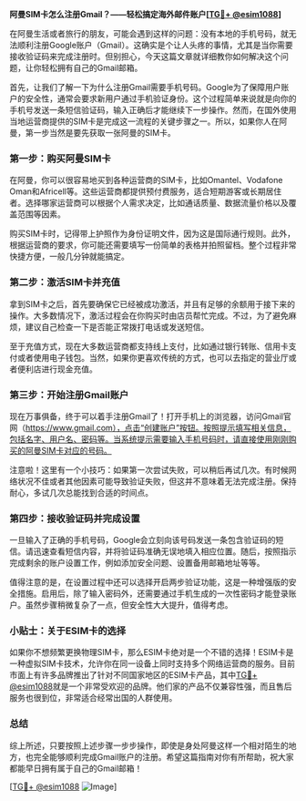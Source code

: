 **阿曼SIM卡怎么注册Gmail？——轻松搞定海外邮件账户[[TG💪+ @esim1088](https://t.me/s/esim1088)]**

在阿曼生活或者旅行的朋友，可能会遇到这样的问题：没有本地的手机号码，就无法顺利注册Google账户（Gmail）。这确实是个让人头疼的事情，尤其是当你需要接收验证码来完成注册时。但别担心，今天这篇文章就详细教你如何解决这个问题，让你轻松拥有自己的Gmail邮箱。

首先，让我们了解一下为什么注册Gmail需要手机号码。Google为了保障用户账户的安全性，通常会要求新用户通过手机验证身份。这个过程简单来说就是向你的手机号发送一条短信验证码，输入正确后才能继续下一步操作。然而，在国外使用当地运营商提供的SIM卡是完成这一流程的关键步骤之一。所以，如果你人在阿曼，第一步当然是要先获取一张阿曼的SIM卡。

### 第一步：购买阿曼SIM卡

在阿曼，你可以很容易地买到各种运营商的SIM卡，比如Omantel、Vodafone Oman和Africell等。这些运营商都提供预付费服务，适合短期游客或长期居住者。选择哪家运营商可以根据个人需求决定，比如通话质量、数据流量价格以及覆盖范围等因素。

购买SIM卡时，记得带上护照作为身份证明文件，因为这是国际通行规则。此外，根据运营商的要求，你可能还需要填写一份简单的表格并拍照留档。整个过程非常快捷方便，一般几分钟就能搞定。

### 第二步：激活SIM卡并充值

拿到SIM卡之后，首先要确保它已经被成功激活，并且有足够的余额用于接下来的操作。大多数情况下，激活过程会在你购买时由店员帮忙完成。不过，为了避免麻烦，建议自己检查一下是否能正常拨打电话或发送短信。

至于充值方式，现在大多数运营商都支持线上支付，比如通过银行转账、信用卡支付或者使用电子钱包。当然，如果你更喜欢传统的方式，也可以去指定的营业厅或者便利店进行现金充值。

### 第三步：开始注册Gmail账户

现在万事俱备，终于可以着手注册Gmail了！打开手机上的浏览器，访问Gmail官网（https://www.gmail.com），点击“创建账户”按钮。按照提示填写相关信息，包括名字、用户名、密码等。当系统提示需要输入手机号码时，请直接使用刚刚购买的阿曼SIM卡对应的号码。

注意啦！这里有一个小技巧：如果第一次尝试失败，可以稍后再试几次。有时候网络状况不佳或者其他因素可能导致验证失败，但这并不意味着无法完成注册。保持耐心，多试几次总能找到合适的时间点。

### 第四步：接收验证码并完成设置

一旦输入了正确的手机号码，Google会立刻向该号码发送一条包含验证码的短信。请迅速查看短信内容，并将验证码准确无误地填入相应位置。随后，按照指示完成剩余的账户设置工作，例如添加安全问题、设置备用邮箱地址等等。

值得注意的是，在设置过程中还可以选择开启两步验证功能，这是一种增强版的安全措施。启用后，除了输入密码外，还需要通过手机生成的一次性密码才能登录账户。虽然步骤稍微复杂了一点，但安全性大大提升，值得考虑。

### 小贴士：关于ESIM卡的选择

如果你不想频繁更换物理SIM卡，那么ESIM卡绝对是一个不错的选择！ESIM卡是一种虚拟SIM卡技术，允许你在同一设备上同时支持多个网络运营商的服务。目前市面上有许多品牌推出了针对不同国家地区的ESIM卡产品，其中[TG💪+ @esim1088](https://t.me/s/esim1088)就是一个非常受欢迎的品牌。他们家的产品不仅兼容性强，而且售后服务也很到位，非常适合经常出国的人群使用。

### 总结

综上所述，只要按照上述步骤一步步操作，即使是身处阿曼这样一个相对陌生的地方，也完全能够顺利完成Gmail账户的注册。希望这篇指南对你有所帮助，祝大家都能早日拥有属于自己的Gmail邮箱！

[[TG💪+ @esim1088](https://t.me/s/esim1088) ![Image](https://i.postimg.cc/4NQfJmqS/Snipaste-2025-05-13-00-14-12.png)]